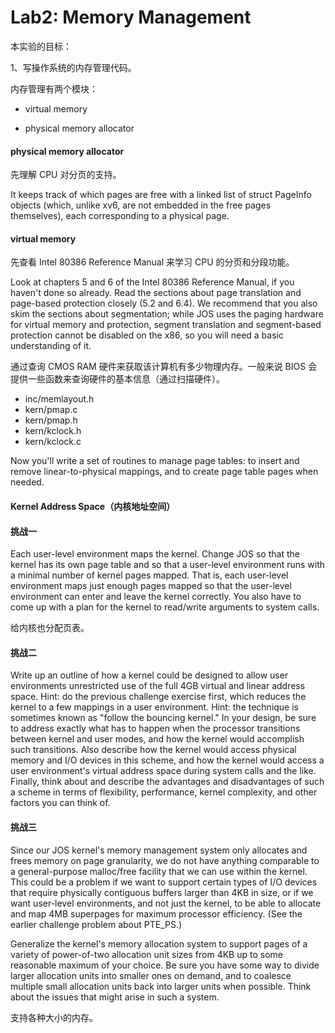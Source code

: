 # Lab2: Memory Management

本实验的目标：

1、写操作系统的内存管理代码。

内存管理有两个模块：

-   virtual memory

-   physical memory allocator

#### physical memory allocator

先理解 CPU 对分页的支持。

It keeps track of which pages are free with a linked list of struct PageInfo objects (which, unlike xv6, are not embedded in the free pages themselves), each corresponding to a physical page.

#### virtual memory

先查看 Intel 80386 Reference Manual 来学习 CPU 的分页和分段功能。

Look at chapters 5 and 6 of the Intel 80386 Reference Manual, if you haven't done so already. Read the sections about page translation and page-based protection closely (5.2 and 6.4). We recommend that you also skim the sections about segmentation; while JOS uses the paging hardware for virtual memory and protection, segment translation and segment-based protection cannot be disabled on the x86, so you will need a basic understanding of it.

通过查询 CMOS RAM 硬件来获取该计算机有多少物理内存。一般来说 BIOS 会提供一些函数来查询硬件的基本信息（通过扫描硬件）。

-   inc/memlayout.h
-   kern/pmap.c
-   kern/pmap.h
-   kern/kclock.h
-   kern/kclock.c

Now you'll write a set of routines to manage page tables: to insert and remove linear-to-physical mappings, and to create page table pages when needed.

#### Kernel Address Space（内核地址空间）

#### 挑战一

Each user-level environment maps the kernel. Change JOS so that the kernel has its own page table and so that a user-level environment runs with a minimal number of kernel pages mapped. That is, each user-level environment maps just enough pages mapped so that the user-level environment can enter and leave the kernel correctly. You also have to come up with a plan for the kernel to read/write arguments to system calls.

给内核也分配页表。

#### 挑战二

Write up an outline of how a kernel could be designed to allow user environments unrestricted use of the full 4GB virtual and linear address space. Hint: do the previous challenge exercise first, which reduces the kernel to a few mappings in a user environment. Hint: the technique is sometimes known as "follow the bouncing kernel." In your design, be sure to address exactly what has to happen when the processor transitions between kernel and user modes, and how the kernel would accomplish such transitions. Also describe how the kernel would access physical memory and I/O devices in this scheme, and how the kernel would access a user environment's virtual address space during system calls and the like. Finally, think about and describe the advantages and disadvantages of such a scheme in terms of flexibility, performance, kernel complexity, and other factors you can think of.

#### 挑战三

Since our JOS kernel's memory management system only allocates and frees memory on page granularity, we do not have anything comparable to a general-purpose malloc/free facility that we can use within the kernel. This could be a problem if we want to support certain types of I/O devices that require physically contiguous buffers larger than 4KB in size, or if we want user-level environments, and not just the kernel, to be able to allocate and map 4MB superpages for maximum processor efficiency. (See the earlier challenge problem about PTE_PS.)

Generalize the kernel's memory allocation system to support pages of a variety of power-of-two allocation unit sizes from 4KB up to some reasonable maximum of your choice. Be sure you have some way to divide larger allocation units into smaller ones on demand, and to coalesce multiple small allocation units back into larger units when possible. Think about the issues that might arise in such a system.

支持各种大小的内存。
